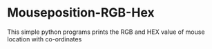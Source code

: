 # Mouseposition-RGB-Hex
This simple python programs prints the RGB and HEX value of mouse location with co-ordinates
